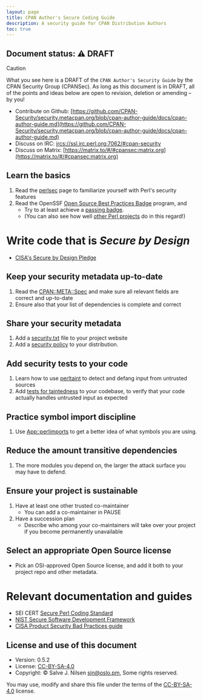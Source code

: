 ```yaml
---
layout: page
title: CPAN Author's Secure Coding Guide
description: A security guide for CPAN Distribution Authors
toc: true
---
```


## Document status: ⚠️  DRAFT

> [!CAUTION]
> What you see here is a DRAFT of the `CPAN Author's Security Guide` by the CPAN Security Group (CPANSec).
> As long as this document is in DRAFT, all of the points and ideas below are open to revision, deletion or amending – by you!
>
> - Contribute on Github: [https://github.com/CPAN-Security/security.metacpan.org/blob/cpan-author-guide/docs/cpan-author-guide.md](https://github.com/CPAN-Security/security.metacpan.org/blob/cpan-author-guide/docs/cpan-author-guide.md)
> - Discuss on IRC: [ircs://ssl.irc.perl.org:7062/#cpan-security](ircs://ssl.irc.perl.org:7062/#cpan-security)
> - Discuss on Matrix: [https://matrix.to/#/#cpansec:matrix.org](https://matrix.to/#/#cpansec:matrix.org)

## Learn the basics

1. Read the [perlsec](https://perldoc.perl.org/perlsec) page to familiarize yourself with Perl's security features
1. Read the OpenSSF [Open Source Best Practices Badge](https://www.bestpractices.dev/en) program, and
    * Try to at least achieve a [passing badge](https://www.bestpractices.dev/en/criteria/0).
    * (You can also see how well [other Perl projects](https://www.bestpractices.dev/en/projects?q=perl) do in this regard!)

# Write code that is _Secure by Design_

* [CISA's Secure by Design Pledge](https://www.cisa.gov/securebydesign/pledge)


## Keep your security metadata up-to-date

1. Read the [CPAN::META::Spec](https://metacpan.org/pod/CPAN::Meta::Spec) and make sure all relevant fields are correct and up-to-date
1. Ensure also that your list of dependencies is complete and correct

## Share your security metadata

1. Add a [security.txt](https://securitytxt.org/) file to your project website
1. Add a [security policy](https://github.com/CPAN-Security/security.metacpan.org/blob/cpan-author-guide/docs/security-policy-for-authors.md) to your distribution.

## Add security tests to your code

1. Learn how to use [perltaint](https://perldoc.perl.org/perlsec#Laundering-and-Detecting-Tainted-Data) to detect and defang input from untrusted sources
1. Add [tests for taintedness](https://metacpan.org/pod/Test::Taint) to your codebase, to verify that your code actually handles untrusted input as expected

## Practice symbol import discipline

1. Use [App::perlimports](https://www.olafalders.com/2024/04/15/getting-started-with-perlimports/) to get a better idea of what symbols you are using.

## Reduce the amount transitive dependencies

1. The more modules you depend on, the larger the attack surface you may have to defend.

## Ensure your project is sustainable

1. Have at least one other trusted co-maintainer
    * You can add a co-maintainer in PAUSE
1. Have a succession plan
    * Describe who among your co-maintainers will take over your project if you become permanently unavailable

## Select an appropriate Open Source license

* Pick an OSI-approved Open Source license, and add it both to your project repo and other metadata.


# Relevant documentation and guides

* SEI CERT [Secure Perl Coding Standard](https://wiki.sei.cmu.edu/confluence/display/perl/SEI+CERT+Perl+Coding+Standard)
* [NIST Secure Software Development Framework](https://csrc.nist.gov/projects/ssdf)
* [CISA Product Security Bad Practices guide](https://www.cisa.gov/resources-tools/resources/product-security-bad-practices)


## License and use of this document

* Version: 0.5.2
* License: [CC-BY-SA-4.0](https://creativecommons.org/licenses/by-sa/4.0/deed)
* Copyright: © Salve J. Nilsen <sjn@oslo.pm>, Some rights reserved.

You may use, modify and share this file under the terms of the [CC-BY-SA-4.0](https://creativecommons.org/licenses/by-sa/4.0/deed) license.
